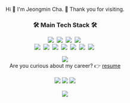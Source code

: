 <!-- ![header](https://capsule-render.vercel.app/api?type=soft&color=auto&height=150&section=header&text=JeongminCha&fontSize=70&animation=twinkling) -->

<p align="center"> Hi 👋  I'm Jeongmin Cha. 🤗  Thank you for visiting. </p>

<h3 align="center"> 🛠  Main Tech Stack 🛠 </h3>

<p align="center">
  <img src="https://img.shields.io/badge/Javascript-ffb13b?style=flat-square&logo=javascript&logoColor=white"/></a>&nbsp 
  <img src="https://img.shields.io/badge/Typescript-007acc?style=flat-square&logo=typescript&logoColor=white"/></a>&nbsp 
  <img src="https://img.shields.io/badge/Python-3766AB?style=flat-square&logo=Python&logoColor=white"/></a>&nbsp 
  <img src="https://img.shields.io/badge/Java-007396?style=flat-square&logo=Java&logoColor=white"/></a>&nbsp 
  <br>
  <img src="https://img.shields.io/badge/Node.js-303030?style=flat-square&logo=node.js&logoColor=white"/></a>&nbsp 
  <img src="https://img.shields.io/badge/Nest.js-c3364e?style=flat-square&logo=nestjs&logoColor=white"/></a>&nbsp
  <img src="https://img.shields.io/badge/Next.js-000000?style=flat-square&logo=next.js&logoColor=white"/></a>&nbsp
  <img src="https://img.shields.io/badge/Django-092E20?style=flat-square&logo=Django&logoColor=white"/></a>&nbsp 
  <img src="https://img.shields.io/badge/Redis-D82C20?style=flat-square&logo=Redis&logoColor=white"/></a>&nbsp 
  <img src="https://img.shields.io/badge/Mysql-00758F?style=flat-square&logo=MySql&logoColor=white"/></a>&nbsp   
  <img src="https://img.shields.io/badge/aws-FF9900?style=flat-square&logo=amazon-aws&logoColor=white"/></a>&nbsp 
</p>

<p align="center">
  <img src="https://github-readme-stats-jeongmincha.vercel.app/api?username=jeongmincha&show_icons=true&bg_color=30,e96443,904e95&title_color=fff&text_color=fff" />
  <br />
  Are you curious about my career? 👉 <a href="https://github.com/jeongmincha/resume/blob/master/pdf/jeongmincha-resume.pdf">resume</a>
  <br />
  <br />
  <img src="https://img.shields.io/badge/-LinkedIn-blue?style=flat-square&logo=Linkedin&logoColor=white&link=https://www.linkedin.com/in/jeongmincha" />
  <img src="https://img.shields.io/badge/facebook-1877f2?style=flat-square&logo=facebook&logoColor=white&link=https://www.facebook.com/cjm9236" />
  <img src="https://img.shields.io/badge/-Stackoverflow-black?style=flat-square&logo=stackoverflow&link=https://stackoverflow.com/users/3241257/jeongmin-cha" />
  <br />
  <br />
  <img src="https://hits.seeyoufarm.com/api/count/incr/badge.svg?url=https%3A%2F%2Fgithub.com%2Fjeongmincha" />
</p>

<!--
- 🔭 I’m currently working on ...
- 🌱 I’m currently learning ...
- 👯 I’m looking to collaborate on ...
- 🤔 I’m looking for help with ...
- 💬 Ask me about ...
- 📫 How to reach me: ...
- 😄 Pronouns: ...
- ⚡ Fun fact: ...
-->
